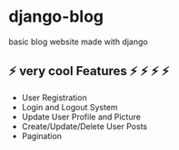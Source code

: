# django-blog
basic blog website made with django

## :zap: very cool Features :zap: :zap: :zap: :zap: 
- User Registration
- Login and Logout System
- Update User Profile and Picture
- Create/Update/Delete User Posts
- Pagination




